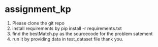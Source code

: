 # assignment_kp

1. Please clone the git repo
2. install requirements by pip install -r requirements.txt
3. find the bestMatch.py as the sourcecode for the problem satement
4. run it by providing data in test_dataset file
thank you.
